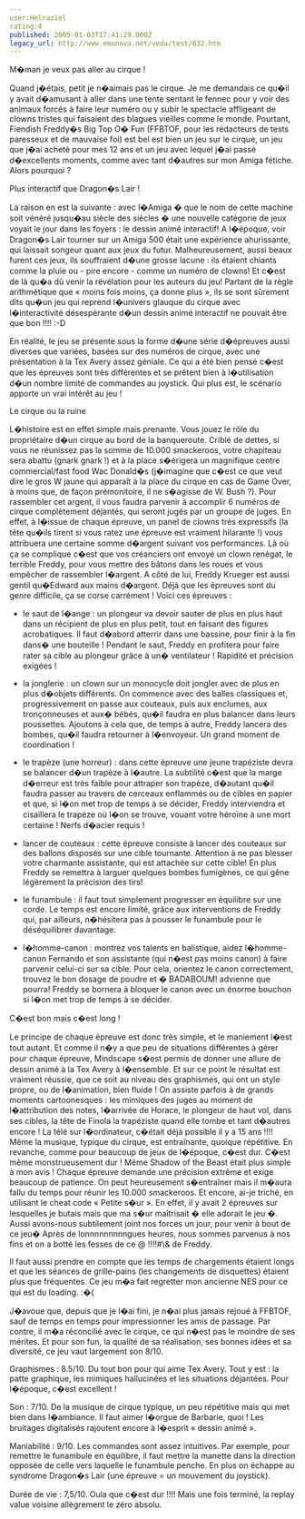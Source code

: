 ```yaml
---
user:Helraziel
rating:4
published: 2005-01-03T17:41:29.000Z
legacy_url: http://www.emunova.net/veda/test/832.htm
---
```

M�man je veux pas aller au cirque !  

  

Quand j�étais, petit je n�aimais pas le cirque. Je me demandais ce qu�il y avait d�amusant à aller dans une tente sentant le fennec pour y voir des animaux forcés à faire leur numéro ou y subir le spectacle affligeant de clowns tristes qui faisaient des blagues vieilles comme le monde. Pourtant, Fiendish Freddy�s Big Top O� Fun (FFBTOF, pour les rédacteurs de tests paresseux et de mauvaise foi) est bel est bien un jeu sur le cirque, un jeu que j�ai acheté pour mes 12 ans et un jeu avec lequel j�ai passé d�excellents moments, comme avec tant d�autres sur mon Amiga fétiche. Alors pourquoi ?  

  

Plus interactif que Dragon�s Lair !  

  

La raison en est la suivante : avec l�Amiga � que le nom de cette machine soit vénéré jusqu�au siècle des siècles � une nouvelle catégorie de jeux voyait le jour dans les foyers : le dessin animé interactif! A l�époque, voir Dragon�s Lair tourner sur un Amiga 500 était une expérience ahurissante, qui laissait songeur quant aux jeux du futur. Malheureusement, aussi beaux furent ces jeux, ils souffraient d�une grosse lacune : ils étaient chiants comme la pluie ou - pire encore - comme un numéro de clowns! Et c�est de là qu�a dû venir la révélation pour les auteurs du jeu! Partant de la règle arithmétique que « moins fois moins, ça donne plus », ils se sont sûrement dits qu�un jeu qui reprend l�univers glauque du cirque avec l�interactivité désespérante d�un dessin animé interactif ne pouvait être que bon !!!! :-D   

En réalité, le jeu se présente sous la forme d�une série d�épreuves aussi diverses que variées, basées sur des numéros de cirque, avec une présentation à la Tex Avery assez géniale. Ce qui a été bien pensé c�est que les épreuves sont très différentes et se prêtent bien à l�utilisation d�un nombre limité de commandes au joystick. Qui plus est, le scénario apporte un vrai intérêt au jeu !  

  

Le cirque ou la ruine  

  

L�histoire est en effet simple mais prenante. Vous jouez le rôle du propriétaire d�un cirque au bord de la banqueroute. Criblé de dettes, si vous ne réunissez pas la somme de 10.000 smackeroos, votre chapiteau sera abattu (gnark gnark !) et à la place s�érigera un magnifique centre commercial/fast food Wac Donald�s (j�imagine que c�est ce que veut dire le gros W jaune qui apparaît à la place du cirque en cas de Game Over, à moins que, de façon prémonitoire, il ne s�agisse de W. Bush ?). Pour rassembler cet argent, il vous faudra parvenir à accomplir 6 numéros de cirque complètement déjantés, qui seront jugés par un groupe de juges. En effet, à l�issue de chaque épreuve, un panel de clowns très expressifs (la tête qu�ils tirent si vous ratez une épreuve est vraiment hilarante !) vous attribuera une certaine somme d�argent suivant vos performances. Là où ça se complique c�est que vos créanciers ont envoyé un clown renégat, le terrible Freddy, pour vous mettre des bâtons dans les roues et vous empêcher de rassembler l�argent. A côté de lui, Freddy Krueger est aussi gentil qu�Edward aux mains d�argent. Déjà que les épreuves sont du genre difficile, ça se corse carrément ! Voici ces épreuves :  

- le saut de l�ange : un plongeur va devoir sauter de plus en plus haut dans un récipient de plus en plus petit, tout en faisant des figures acrobatiques. Il faut d�abord atterrir dans une bassine, pour finir à la fin dans� une bouteille ! Pendant le saut, Freddy en profitera pour faire rater sa cible au plongeur grâce à un� ventilateur ! Rapidité et précision exigées !  

- la jonglerie : un clown sur un monocycle doit jongler avec de plus en plus d�objets différents. On commence avec des balles classiques et, progressivement on passe aux couteaux, puis aux enclumes, aux tronçonneuses et aux� bébés, qu�il faudra en plus balancer dans leurs poussettes. Ajoutons à cela que, de temps à autre, Freddy lancera des bombes, qu�il faudra retourner à l�envoyeur. Un grand moment de coordination !  

- le trapèze (une horreur) : dans cette épreuve une jeune trapéziste devra se balancer d�un trapèze à l�autre. La subtilité c�est que la marge d�erreur est très faible pour attraper son trapèze, d�autant qu�il faudra passer au travers de cerceaux enflammés ou de cibles en papier et que, si l�on met trop de temps à se décider, Freddy interviendra et cisaillera le trapèze où l�on se trouve, vouant votre héroïne à une mort certaine ! Nerfs d�acier requis !  

- lancer de couteaux : cette épreuve consiste à lancer des couteaux sur des ballons disposés sur une cible tournante. Attention à ne pas blesser votre charmante assistante, qui est attachée sur cette cible! En plus Freddy se remettra à larguer quelques bombes fumigènes, ce qui gêne légèrement la précision des tirs!  

- le funambule : il faut tout simplement progresser en équilibre sur une corde. Le temps est encore limité, grâce aux interventions de Freddy qui, par ailleurs, n�hésitera pas à pousser le funambule pour le déséquilibrer davantage.  

- l�homme-canon : montrez vos talents en balistique, aidez l�homme-canon Fernando et son assistante (qui n�est pas moins canon) à faire parvenir celui-ci sur sa cible. Pour cela, orientez le canon correctement, trouvez le bon dosage de poudre et � BADABOUM! advienne que pourra! Freddy se bornera à bloquer le canon avec un énorme bouchon si l�on met trop de temps à se décider.  

  

C�est bon mais c�est long !  

  

Le principe de chaque épreuve est donc très simple, et le maniement l�est tout autant. Et comme il n�y a que peu de situations différentes à gérer pour chaque épreuve, Mindscape s�est permis de donner une allure de dessin animé à la Tex Avery à l�ensemble. Et sur ce point le résultat est vraiment réussie, que ce soit au niveau des graphismes, qui ont un style propre, ou de l�animation, bien fluide ! On assiste parfois à de grands moments cartoonesques : les mimiques des juges au moment de l�attribution des notes, l�arrivée de Horace, le plongeur de haut vol, dans ses cibles, la tête de Finola la trapéziste quand elle tombe et tant d�autres encore ! La télé sur l�ordinateur, c�était déjà possible il y a 15 ans !!!! Même la musique, typique du cirque, est entraînante, quoique répétitive. En revanche, comme pour beaucoup de jeux de l�époque, c�est dur. C�est même monstrueusement dur ! Même Shadow of the Beast était plus simple à mon avis ! Chaque épreuve demande une précision extrême et exige beaucoup de patience. On peut heureusement s�entraîner mais il m�aura fallu du temps pour réunir les 10.000 smackeroos. Et encore, ai-je triché, en utilisant le cheat code « Petite s�ur ». En effet, il y avait 2 épreuves sur lesquelles je butais mais que ma s�ur maîtrisait � elle adorait le jeu �. Aussi avons-nous subtilement joint nos forces un jour, pour venir à bout de ce jeu� Après de lonnnnnnnnngues heures, nous sommes parvenus à nos fins et on a botté les fesses de ce @ !!!!\#\\& de Freddy.  

Il faut aussi prendre en compte que les temps de chargements étaient longs et que les séances de grille-pains (les changements de disquettes) étaient plus que fréquentes. Ce jeu m�a fait regretter mon ancienne NES pour ce qui est du loading. :�(  

J�avoue que, depuis que je l�ai fini, je n�ai plus jamais rejoué à FFBTOF, sauf de temps en temps pour impressionner les amis de passage. Par contre, il m�a réconcilié avec le cirque, ce qui n�est pas le moindre de ses mérites. Et pour son fun, la qualité de sa réalisation, ses bonnes idées et sa diversité, ce jeu vaut largement son 8/10\.  

  

Graphismes : 8.5/10\. Du tout bon pour qui aime Tex Avery. Tout y est : la patte graphique, les mimiques hallucinées et les situations déjantées. Pour l�époque, c�est excellent !  

  

Son : 7/10\. De la musique de cirque typique, un peu répétitive mais qui met bien dans l�ambiance. Il faut aimer l�orgue de Barbarie, quoi ! Les bruitages digitalisés rajoutent encore à l�esprit « dessin animé ».  

  

Maniabilité : 9/10\. Les commandes sont assez intuitives. Par exemple, pour remettre le funambule en équilibre, il faut mettre la manette dans la direction opposée de celle vers laquelle le funambule penche. En plus on échappe au syndrome Dragon�s Lair (une épreuve = un mouvement du joystick).  

  

Durée de vie : 7,5/10\. Oula que c�est dur !!!! Mais une fois terminé, la replay value voisine allègrement le zéro absolu.